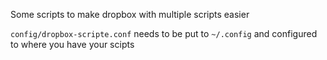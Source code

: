 Some scripts to make dropbox with multiple scripts easier

`config/dropbox-scripte.conf` needs to be put to `~/.config` and configured to where you have your scipts
